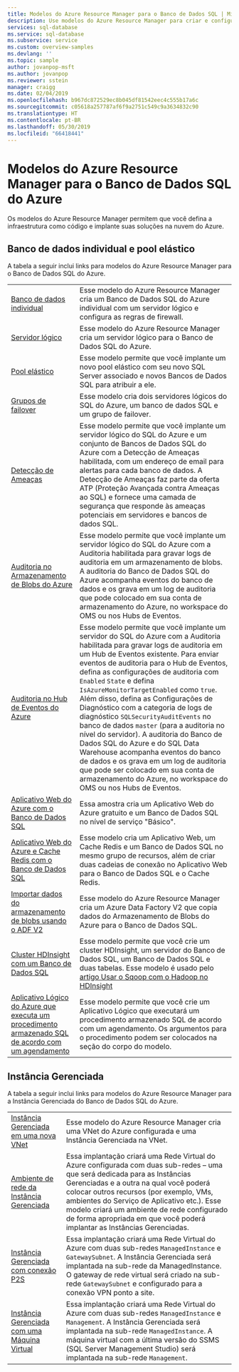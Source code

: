 ```yaml
---
title: Modelos do Azure Resource Manager para o Banco de Dados SQL | Microsoft Docs
description: Use modelos do Azure Resource Manager para criar e configurar um Banco de Dados SQL do Azure.
services: sql-database
ms.service: sql-database
ms.subservice: service
ms.custom: overview-samples
ms.devlang: ''
ms.topic: sample
author: jovanpop-msft
ms.author: jovanpop
ms.reviewer: sstein
manager: craigg
ms.date: 02/04/2019
ms.openlocfilehash: b967dc872529ec8b045df81542eec4c555b17a6c
ms.sourcegitcommit: c05618a257787af6f9a2751c549c9a3634832c90
ms.translationtype: HT
ms.contentlocale: pt-BR
ms.lasthandoff: 05/30/2019
ms.locfileid: "66418441"
---
```

# <a name="azure-resource-manager-templates-for-azure-sql-database"></a>Modelos do Azure Resource Manager para o Banco de Dados SQL do Azure

Os modelos do Azure Resource Manager permitem que você defina a infraestrutura como código e implante suas soluções na nuvem do Azure.

## <a name="single-database--elastic-pool"></a>Banco de dados individual e pool elástico

A tabela a seguir inclui links para modelos do Azure Resource Manager para o Banco de Dados SQL do Azure.

| |  |
|---|---|
| [Banco de dados individual](https://github.com/Azure/azure-quickstart-templates/tree/master/201-sql-database-transparent-encryption-create) | Esse modelo do Azure Resource Manager cria um Banco de Dados SQL do Azure individual com um servidor lógico e configura as regras de firewall. |
| [Servidor lógico](https://github.com/Azure/azure-quickstart-templates/tree/master/101-sql-logical-server) | Esse modelo do Azure Resource Manager cria um servidor lógico para o Banco de Dados SQL do Azure. |
| [Pool elástico](https://github.com/Azure/azure-quickstart-templates/tree/master/101-sql-elastic-pool-create) | Esse modelo permite que você implante um novo pool elástico com seu novo SQL Server associado e novos Bancos de Dados SQL para atribuir a ele. |
| [Grupos de failover](https://github.com/Azure/azure-quickstart-templates/tree/master/101-sql-with-failover-group) | Esse modelo cria dois servidores lógicos do SQL do Azure, um banco de dados SQL e um grupo de failover.|
| [Detecção de Ameaças](https://github.com/Azure/azure-quickstart-templates/tree/master/201-sql-threat-detection-db-policy-multiple-databases) | Esse modelo permite que você implante um servidor lógico do SQL do Azure e um conjunto de Bancos de Dados SQL do Azure com a Detecção de Ameaças habilitada, com um endereço de email para alertas para cada banco de dados. A Detecção de Ameaças faz parte da oferta ATP (Proteção Avançada contra Ameaças ao SQL) e fornece uma camada de segurança que responde às ameaças potenciais em servidores e bancos de dados SQL.|
| [Auditoria no Armazenamento de Blobs do Azure](https://github.com/Azure/azure-quickstart-templates/tree/master/201-sql-auditing-server-policy-to-blob-storage) | Esse modelo permite que você implante um servidor lógico do SQL do Azure com a Auditoria habilitada para gravar logs de auditoria em um armazenamento de blobs. A auditoria do Banco de Dados SQL do Azure acompanha eventos do banco de dados e os grava em um log de auditoria que pode colocado em sua conta de armazenamento do Azure, no workspace do OMS ou nos Hubs de Eventos.|
| [Auditoria no Hub de Eventos do Azure](https://github.com/Azure/azure-quickstart-templates/tree/master/201-sql-auditing-server-policy-to-eventhub) | Esse modelo permite que você implante um servidor do SQL do Azure com a Auditoria habilitada para gravar logs de auditoria em um Hub de Eventos existente. Para enviar eventos de auditoria para o Hub de Eventos, defina as configurações de auditoria com `Enabled` `State` e defina `IsAzureMonitorTargetEnabled` como `true`. Além disso, defina as Configurações de Diagnóstico com a categoria de logs de diagnóstico `SQLSecurityAuditEvents` no banco de dados `master` (para a auditoria no nível do servidor). A auditoria do Banco de Dados SQL do Azure e do SQL Data Warehouse acompanha eventos do banco de dados e os grava em um log de auditoria que pode ser colocado em sua conta de armazenamento do Azure, no workspace do OMS ou nos Hubs de Eventos.|
| [Aplicativo Web do Azure com o Banco de Dados SQL](https://github.com/Azure/azure-quickstart-templates/tree/master/201-web-app-sql-database) | Essa amostra cria um Aplicativo Web do Azure gratuito e um Banco de Dados SQL no nível de serviço "Básico".|
| [Aplicativo Web do Azure e Cache Redis com o Banco de Dados SQL](https://github.com/Azure/azure-quickstart-templates/tree/master/201-web-app-redis-cache-sql-database) | Esse modelo cria um Aplicativo Web, um Cache Redis e um Banco de Dados SQL no mesmo grupo de recursos, além de criar duas cadeias de conexão no Aplicativo Web para o Banco de Dados SQL e o Cache Redis.|
| [Importar dados do armazenamento de blobs usando o ADF V2](https://github.com/Azure/azure-quickstart-templates/tree/master/101-data-factory-v2-blob-to-sql-copy) | Esse modelo do Azure Resource Manager cria um Azure Data Factory V2 que copia dados do Armazenamento de Blobs do Azure para o Banco de Dados SQL.|
| [Cluster HDInsight com um Banco de Dados SQL](https://github.com/Azure/azure-quickstart-templates/tree/master/101-hdinsight-linux-with-sql-database) | Esse modelo permite que você crie um cluster HDInsight, um servidor do Banco de Dados SQL, um Banco de Dados SQL e duas tabelas. Esse modelo é usado pelo [artigo Usar o Sqoop com o Hadoop no HDInsight](https://docs.microsoft.com/azure/hdinsight/hadoop/hdinsight-use-sqoop) |
| [Aplicativo Lógico do Azure que executa um procedimento armazenado SQL de acordo com um agendamento](https://github.com/Azure/azure-quickstart-templates/tree/master/101-logic-app-sql-proc) | Esse modelo permite que você crie um Aplicativo Lógico que executará um procedimento armazenado SQL de acordo com um agendamento. Os argumentos para o procedimento podem ser colocados na seção do corpo do modelo.|

## <a name="managed-instance"></a>Instância Gerenciada

A tabela a seguir inclui links para modelos do Azure Resource Manager para a Instância Gerenciada do Banco de Dados SQL do Azure.

| |  |
|---|---|
| [Instância Gerenciada em uma nova VNet](https://github.com/Azure/azure-quickstart-templates/tree/master/101-sqlmi-new-vnet) | Esse modelo do Azure Resource Manager cria uma VNet do Azure configurada e uma Instância Gerenciada na VNet. |
| [Ambiente de rede da Instância Gerenciada](https://github.com/Azure/azure-quickstart-templates/tree/master/101-sql-managed-instance-azure-environment) | Essa implantação criará uma Rede Virtual do Azure configurada com duas sub-redes – uma que será dedicada para as Instâncias Gerenciadas e a outra na qual você poderá colocar outros recursos (por exemplo, VMs, ambientes do Serviço de Aplicativo etc.). Esse modelo criará um ambiente de rede configurado de forma apropriada em que você poderá implantar as Instâncias Gerenciadas. |
| [Instância Gerenciada com conexão P2S](https://github.com/Azure/azure-quickstart-templates/tree/master/201-sqlmi-new-vnet-w-point-to-site-vpn) | Essa implantação criará uma Rede Virtual do Azure com duas sub-redes `ManagedInstance` e `GatewaySubnet`. A Instância Gerenciada será implantada na sub-rede da ManagedInstance. O gateway de rede virtual será criado na sub-rede `GatewaySubnet` e configurado para a conexão VPN ponto a site. |
| [Instância Gerenciada com uma Máquina Virtual](https://github.com/Azure/azure-quickstart-templates/tree/master/201-sqlmi-new-vnet-w-jumpbox) | Essa implantação criará uma Rede Virtual do Azure com duas sub-redes `ManagedInstance` e `Management`. A Instância Gerenciada será implantada na sub-rede `ManagedInstance`. A máquina virtual com a última versão do SSMS (SQL Server Management Studio) será implantada na sub-rede `Management`. |
